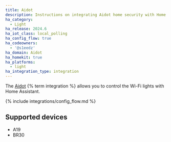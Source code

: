 ```yaml
---
title: Aidot
description: Instructions on integrating Aidot home security with Home Assistant.
ha_category:
  - Light
ha_release: 2024.6
ha_iot_class: local_polling
ha_config_flow: true
ha_codeowners:
  - '@s1eedz'
ha_domain: Aidot
ha_homekit: true
ha_platforms:
  - light
ha_integration_type: integration
---
```


The [Aidot](https://www.aidot.com/) {% term integration %} allows you to control the Wi-Fi lights with Home Assistant.

{% include integrations/config_flow.md %}

## Supported devices

- A19
- BR30
